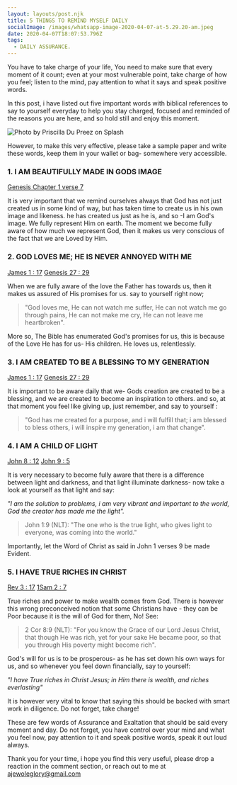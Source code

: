 ```yaml
---
layout: layouts/post.njk
title: 5 THINGS TO REMIND MYSELF DAILY
socialImage: /images/whatsapp-image-2020-04-07-at-5.29.20-am.jpeg
date: 2020-04-07T18:07:53.796Z
tags:
  - DAILY ASSURANCE.
---
```

You have to take charge of your life, You need to make sure that every moment of it count;  even at your most vulnerable point, take charge of how you feel; listen to the mind, pay attention to what it says and speak positive words.

In this post, i have listed out five important words with biblical references to say to yourself everyday to help you stay charged, focused and reminded of the reasons you are here, and so hold still and enjoy this moment.

![Photo by Priscilla Du Preez on Splash](/images/whatsapp-image-2020-04-07-at-5.29.20-am.jpeg)

However, to make this very effective, please take a sample paper and write these words, keep them in your wallet or bag- somewhere very accessible.

### 1. I AM BEAUTIFULLY MADE IN GODS IMAGE
[Genesis Chapter 1 verse 7](https://www.biblegateway.com/passage/?search=Genesis1:7&version=NLT)

It is very important that we remind ourselves always that God has not just created us in some kind of way, but has taken time to create us in his own image and likeness. he has created us just as he is, and so -I am God's image. We fully represent Him on earth. The moment we become fully aware of how much we represent God, then it makes us very conscious of the fact that we are Loved by Him.


### 2. GOD LOVES ME; HE IS NEVER ANNOYED WITH ME
[James 1 : 17](https://www.biblegateway.com/passage/?search=James1:17&version=NLT) [Genesis 27 : 29](https://www.biblegateway.com/passage/?search=Genesis27:29&version=NLT)

When we are fully aware of the love the Father has towards us, then it makes us assured of His promises for us. say to yourself right now; 

>"God loves me, He can not watch me suffer, He can not watch me go through pains, He can not make me cry, He can not leave me heartbroken".

More so, The Bible has enumerated God's promises for us, this is because of the Love He has for us- His children. He loves us, relentlessly.


### 3. I AM CREATED TO BE A BLESSING TO MY GENERATION
[James 1 : 17](https://www.biblegateway.com/passage/?search=James1:17&version=NLT) [Genesis 27 : 29](https://www.biblegateway.com/passage/?search=Genesis27:29&version=NLT)


It is important to be aware daily that we- Gods creation are created to be a blessing, and we are created to become an inspiration to others. and so, at that moment you feel like giving up, just remember, and say to yourself :

>"God has me created for a purpose, and i will fulfill that; i am blessed to bless others, i will inspire my generation, i am that change".

### 4. I AM A CHILD OF LIGHT
[John 8 : 12](https://www.biblegateway.com/passage/?search=John8:12&version=NLT) [John 9 : 5](https://www.biblegateway.com/passage/?search=John9:5&version=NLT)
 
It is very necessary to become fully aware that there is a difference between light and darkness, and that light illuminate darkness- now take a look at yourself as that light and say:

*"I am the solution to problems, i am very vibrant and important to the world, God the creator has made me the light".*

> John 1:9 (NLT): "The one who is the true light, who gives light to everyone, was coming into the world." 

Importantly, let the Word of Christ as said in  John 1 verses 9 be  made Evident. 


### 5. I HAVE TRUE RICHES IN CHRIST
[Rev 3 : 17](https://www.biblegateway.com/passage/?search=Rev3:17&version=NLT) [1Sam 2 : 7](https://www.biblegateway.com/passage/?search=1Samuel2:7&version=NLT)

True riches and power to make wealth comes from God. There is however this wrong preconceived notion that some Christians have - they can be Poor because it is the will of God for them, No! See: 

> 2 Cor 8:9 (NLT): "For you know the Grace of our Lord Jesus Christ, that though He was rich, yet for your sake He became poor, so that you through His poverty might become rich".

God's will for us is to be prosperous- as he has set down his own ways for us, and so whenever you feel down financially, say to yourself:

*"I have True riches in Christ Jesus; in Him there is wealth, and riches everlasting"*

It is however very vital to know that saying this should be backed with smart work in diligence. Do not forget, take charge!

These are few words of Assurance and Exaltation that should be said every moment and day. Do not forget, you have control over your mind and what you feel now, pay attention to it and speak positive words, speak it out loud always. 

Thank you for your time, i hope you find this very useful, please drop a reaction in the comment section, or reach out to me at ajewoleglory@gmail.com
